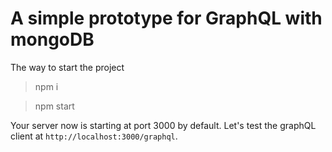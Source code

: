 # A simple prototype for GraphQL with mongoDB

The way to start the project
> npm i

> npm start

Your server now is starting at port 3000 by default.
Let's test the graphQL client at `http://localhost:3000/graphql`.
